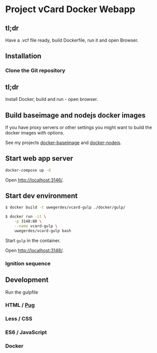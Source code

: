 # Project vCard Docker Webapp

## tl;dr

Have a .vcf file ready, build Dockerfile, run it and open Browser.

## Installation

### Clone the Git repository

## tl;dr

Install Docker, build and run - open browser.

## Build baseimage and nodejs docker images

If you have proxy servers or other settings you might want to build the docker images with options.

See my projects [docker-baseimage](https://github.com/UweGerdes/docker-baseimage) and [docker-nodejs](https://github.com/UweGerdes/docker-nodejs).

## Start web app server

```bash
docker-compose up -d
```

Open [http://localhost:3146/](http://localhost:3146/).

## Start dev environment

```bash
$ docker build -t uwegerdes/vcard-gulp ./docker/gulp/

$ docker run -it \
	-p 3148:80 \
	--name vcard-gulp \
	uwegerdes/vcard-gulp bash
```

Start `gulp` in the container.

Open [http://localhost:3148/](http://localhost:3148/).


### Ignition sequence

## Development

Run the gulpfile

### HTML / [Pug](https://pugjs.org/)

### Less / CSS

### ES6 / JavaScript

### Docker

